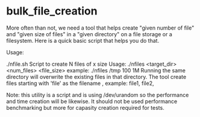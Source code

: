 # bulk_file_creation
More often than not,  we need a tool that helps create "given number of file" and "given size of files" in a "given directory" on a file storage or a filesystem. Here is a quick basic script that helps you do that.

Usage:

./nfile.sh
Script to create N files of x size
Usage: ./nfiles <target_dir> <num_files> <file_size>
example: ./nfiles /tmp 100 1M
Running the same directory will overwrite the existing files in that directory.
The tool create files starting with 'file' as the filename , example: file1, file2,

Note: this utility is a script and is using /dev/urandom so the performance and time creation will be likewise. 
It should not be used performance benchmarking but more for capasity creation required for tests.
